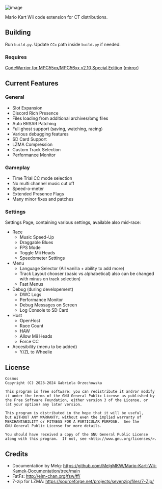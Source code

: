 ![image](https://gabriela-orzechowska.com/images/cosmosLogo.png)

Mario Kart Wii code extension for CT distributions.

## Building
Run `build.py`. Update `CC=` path inside `build.py` if needed.

### Requires
[CodeWarrior for MPC55xx/MPC56xx v2.10 Special Edition](https://nxp.com/lgfiles/devsuites/PowerPC/CW55xx_v2_10_SE.exe) ([mirror](https://cache.nxp.com/lgfiles/devsuites/PowerPC/CW55xx_v2_10_SE.exe))

## Current Features
### General
- Slot Expansion
- Discord Rich Presence
- Files loading from additional archives/bmg files
- Auto BRSAR Patching
- Full ghost support (saving, watching, racing)
- Various debugging features
- SD Card Support
- LZMA Compression
- Custom Track Selection
- Performance Monitor

### Gameplay
- Time Trial CC mode selection
- No multi channel music cut off
- Speed-o-meter
- Extended Presence Flags
- Many minor fixes and patches
  
### Settings
Settings Page, containing various settings, available also mid-race:
- Race
  - Music Speed-Up
  - Draggable Blues
  - FPS Mode
  - Toggle Mii Heads
  - Speedometer Settings
- Menu
  - Language Selector (All vanilla + ability to add more)
  - Track Layout chooser (basic vs alphabetical)
also can be changed with minus on track selection)
  - Fast Menus
- Debug (during developement)
  - DWC Logs
  - Performance Monitor
  - Debug Messages on Screen
  - Log Console to SD Card
- Host
  - OpenHost
  - Race Count
  - HAW
  - Allow Mii Heads
  - Force CC
- Accesibility (menu to be added)
  - Y/ZL to Wheelie

## License

    Cosmos
    Copyright (C) 2023-2024 Gabriela Orzechowska

    This program is free software: you can redistribute it and/or modify
    it under the terms of the GNU General Public License as published by
    the Free Software Foundation, either version 3 of the License, or
    (at your option) any later version.

    This program is distributed in the hope that it will be useful,
    but WITHOUT ANY WARRANTY; without even the implied warranty of
    MERCHANTABILITY or FITNESS FOR A PARTICULAR PURPOSE.  See the
    GNU General Public License for more details.

    You should have received a copy of the GNU General Public License
    along with this program.  If not, see <http://www.gnu.org/licenses/>.


## Credits
- Documentation by Melg: https://github.com/MelgMKW/Mario-Kart-Wii-Kamek-Documentation/tree/main
- FatFs: http://elm-chan.org/fsw/ff/
- 7-zip for LZMA: https://sourceforge.net/projects/sevenzip/files/7-Zip/
